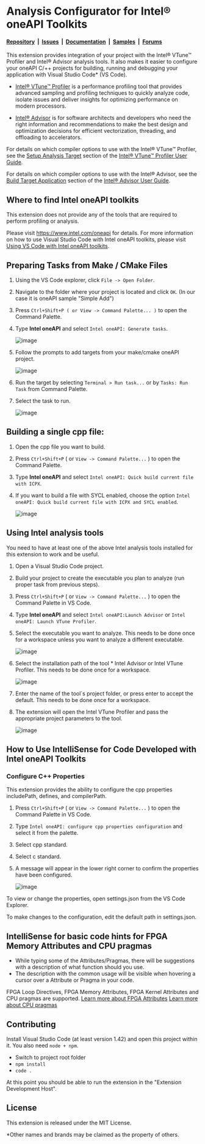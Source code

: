 # Analysis Configurator for Intel® oneAPI Toolkits

#### [Repository](https://github.com/intel/vscode-oneapi-analysis-configurator)&nbsp;&nbsp;|&nbsp;&nbsp;[Issues](https://github.com/intel/vscode-oneapi-analysis-configurator/issues)&nbsp;&nbsp;|&nbsp;&nbsp;[Documentation](https://www.intel.com/content/www/us/en/developer/tools/oneapi/documentation.html)&nbsp;&nbsp;|&nbsp;&nbsp;[Samples](https://github.com/oneapi-src/oneAPI-samples)&nbsp;&nbsp;|&nbsp;&nbsp;[Forums](https://community.intel.com/t5/Intel-oneAPI-Toolkits/ct-p/oneapi)

This extension provides integration of your project with the Intel® VTune™
Profiler and Intel® Advisor analysis tools. It also makes it easier to
configure your oneAPI C/++ projects for building, running and debugging your
application with Visual Studio Code* (VS Code).


- [Intel® VTune™ Profiler](https://www.intel.com/content/www/us/en/developer/tools/oneapi/vtune-profiler.html)
  is a performance profiling tool that provides advanced sampling and profiling
  techniques to quickly analyze code, isolate issues and deliver insights for
  optimizing performance on modern processors.


- [Intel® Advisor](https://www.intel.com/content/www/us/en/develop/documentation/get-started-with-advisor/top.html)
  is for software architects and developers who need the right information and
  recommendations to make the best design and optimization decisions for
  efficient vectorization,   threading, and offloading to accelerators.

For details on which compiler options to use with the Intel® VTune™ Profiler,
see the [Setup Analysis Target](https://www.intel.com/content/www/us/en/develop/documentation/vtune-help/top/set-up-analysis-target.html)
section of the [Intel® VTune™ Profiler User Guide](https://www.intel.com/content/www/us/en/develop/documentation/vtune-help/top.html).

For details on which compiler options to use with the Intel® Advisor, see the
[Build Target Application](https://www.intel.com/content/www/us/en/develop/documentation/advisor-user-guide/top/set-up-project/build-target.html)
section of the [Intel® Advisor User Guide](https://www.intel.com/content/www/us/en/develop/documentation/advisor-user-guide/top.html).

## Where to find Intel oneAPI toolkits

This extension does not provide any of the tools that are required to perform
profiling or analysis.

Please visit https://www.intel.com/oneapi for details. For more
information on how to use Visual Studio Code with Intel oneAPI toolkits,
please visit [Using VS Code with Intel oneAPI toolkits](https://www.intel.com/content/www/us/en/develop/documentation/using-vs-code-with-intel-oneapi/top.html).



## Preparing Tasks from Make / CMake Files
1. Using the VS Code explorer, click `File -> Open Folder`.
2. Navigate to the folder where your project is located and click `OK`.
    (In our case it is oneAPI sample "Simple Add")
3. Press `Ctrl+Shift+P ( or View -> Command Palette... )` to open the
    Command Palette.
4. Type **Intel oneAPI** and select `Intel oneAPI: Generate tasks`.

    ![image](media/PrepareTask/4.gif)

5. Follow the prompts to add targets from your make/cmake oneAPI project.

    ![image](media/PrepareTask/5.gif)

6. Run the target by selecting `Terminal > Run task...` or by
    `Tasks: Run Task` from Command Palette.
7. Select the task to run.

    ![image](media/PrepareTask/7.gif)

## Building a single cpp file:
1. Open the cpp file you want to build.
2. Press `Ctrl+Shift+P` ( or `View -> Command Palette...` ) to open the
   Command Palette.
3. Type **Intel oneAPI** and select
   `Intel oneAPI: Quick build current file with ICPX`.
4. If you want to build a file with SYCL enabled, choose the option
   `Intel oneAPI: Quick build current file with ICPX and SYCL enabled`.

    ![image](media/BuildSingleFile.gif)

## Using Intel analysis tools
You need to have at least one of the above Intel analysis tools installed for
this extension to work and be useful.
1. Open a Visual Studio Code project.
2. Build your project to create the executable you plan to analyze (run proper
   task from previous steps).
3. Press `Ctrl+Shift+P` ( or `View -> Command Palette...` ) to open the
   Command Palette in VS Code.
4. Type **Intel oneAPI** and select `Intel oneAPI:Launch Advisor` or
   `Intel oneAPI: Launch VTune Profiler`.
5. Select the executable you want to analyze. This needs to be done once for a
   workspace unless you want to analyze a different executable.

    ![image](media/Analysis/5.gif)

6. Select the installation path of the tool * Intel Advisor or Intel VTune
   Profiler. This needs to be done once for a workspace.

    ![image](media/Analysis/6.gif)

7. Enter the name of the tool`s project folder, or press enter to accept the
   default. This needs to be done once for a workspace.
8. The extension will open the Intel VTune Profiler and pass the appropriate project
   parameters to the tool.

    ![image](media/Analysis/8.gif)

## How to Use IntelliSense for Code Developed with Intel oneAPI Toolkits

### Configure C++ Properties

This extension provides the ability to configure the cpp properties
includePath, defines, and compilerPath.
 1. Press `Ctrl+Shift+P` ( or `View -> Command Palette...` ) to open the
    Command Palette in VS Code.
 2. Type `Intel oneAPI: configure cpp properties configuration` and select it
    from the palette.
 3. Select cpp standard.
 4. Select c standard.
 5. A message will appear in the lower right corner to confirm the properties
    have been configured.

    ![image](media/Intelisense.gif)

To view or change the properties, open settings.json from the VS Code Explorer.

To make changes to the configuration, edit the default path in settings.json.

## IntelliSense for basic code hints for FPGA Memory Attributes and CPU pragmas
- While typing some of the Attributes/Pragmas, there will be suggestions with
  a description of what function should you use.
- The description with the common usage will be visible when hovering a cursor
  over a Attribute or Pragma in your code.

FPGA Loop Directives, FPGA Memory Attributes, FPGA Kernel Attributes and CPU
pragmas are supported.
[Learn more about FPGA Attributes](https://www.intel.com/content/www/us/en/develop/documentation/oneapi-fpga-optimization-guide/top/quick-reference.html)
[Learn more about CPU pragmas](https://www.intel.com/content/www/us/en/develop/documentation/oneapi-dpcpp-cpp-compiler-dev-guide-and-reference/top/compiler-reference/pragmas/intel-specific-pragma-reference.html)

## Contributing
Install Visual Studio Code (at least version 1.42) and open this project within
it. You also need `node + npm`.
- Switch to project root folder
- `npm install`
- `code .`

At this point you should be able to run the extension in the
"Extension Development Host".

## License
This extension is released under the MIT License.

*Other names and brands may be claimed as the property of others.

